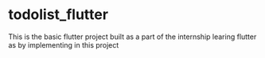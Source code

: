# todolist_flutter
This is the basic flutter project built as a part of the internship learing flutter as by implementing in this project
